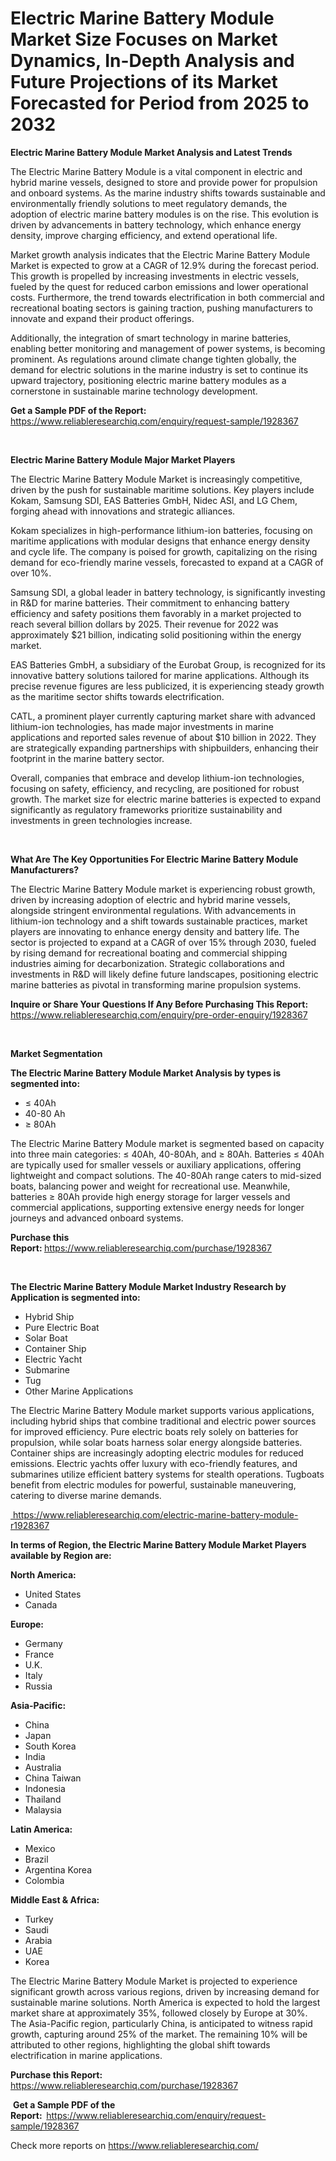 <p><h1>Electric Marine Battery Module Market Size Focuses on Market Dynamics, In-Depth Analysis and Future Projections of its Market Forecasted for Period from 2025 to 2032</h1></p><p><strong>Electric Marine Battery Module Market Analysis and Latest Trends</strong></p>
<p><p>The Electric Marine Battery Module is a vital component in electric and hybrid marine vessels, designed to store and provide power for propulsion and onboard systems. As the marine industry shifts towards sustainable and environmentally friendly solutions to meet regulatory demands, the adoption of electric marine battery modules is on the rise. This evolution is driven by advancements in battery technology, which enhance energy density, improve charging efficiency, and extend operational life.</p><p>Market growth analysis indicates that the Electric Marine Battery Module Market is expected to grow at a CAGR of 12.9% during the forecast period. This growth is propelled by increasing investments in electric vessels, fueled by the quest for reduced carbon emissions and lower operational costs. Furthermore, the trend towards electrification in both commercial and recreational boating sectors is gaining traction, pushing manufacturers to innovate and expand their product offerings.</p><p>Additionally, the integration of smart technology in marine batteries, enabling better monitoring and management of power systems, is becoming prominent. As regulations around climate change tighten globally, the demand for electric solutions in the marine industry is set to continue its upward trajectory, positioning electric marine battery modules as a cornerstone in sustainable marine technology development.</p></p>
<p><strong>Get a Sample PDF of the Report:&nbsp;</strong> <a href="https://www.reliableresearchiq.com/enquiry/request-sample/1928367?utm_campaign=1170&utm_medium=2&utm_source=Github&utm_content=ia&utm_term=15012025&utm_id=electric-marine-battery-module">https://www.reliableresearchiq.com/enquiry/request-sample/1928367</a></p>
<p>&nbsp;</p>
<p><strong>Electric Marine Battery Module Major Market Players</strong></p>
<p><p>The Electric Marine Battery Module Market is increasingly competitive, driven by the push for sustainable maritime solutions. Key players include Kokam, Samsung SDI, EAS Batteries GmbH, Nidec ASI, and LG Chem, forging ahead with innovations and strategic alliances.</p><p>Kokam specializes in high-performance lithium-ion batteries, focusing on maritime applications with modular designs that enhance energy density and cycle life. The company is poised for growth, capitalizing on the rising demand for eco-friendly marine vessels, forecasted to expand at a CAGR of over 10%.</p><p>Samsung SDI, a global leader in battery technology, is significantly investing in R&D for marine batteries. Their commitment to enhancing battery efficiency and safety positions them favorably in a market projected to reach several billion dollars by 2025. Their revenue for 2022 was approximately $21 billion, indicating solid positioning within the energy market.</p><p>EAS Batteries GmbH, a subsidiary of the Eurobat Group, is recognized for its innovative battery solutions tailored for marine applications. Although its precise revenue figures are less publicized, it is experiencing steady growth as the maritime sector shifts towards electrification.</p><p>CATL, a prominent player currently capturing market share with advanced lithium-ion technologies, has made major investments in marine applications and reported sales revenue of about $10 billion in 2022. They are strategically expanding partnerships with shipbuilders, enhancing their footprint in the marine battery sector.</p><p>Overall, companies that embrace and develop lithium-ion technologies, focusing on safety, efficiency, and recycling, are positioned for robust growth. The market size for electric marine batteries is expected to expand significantly as regulatory frameworks prioritize sustainability and investments in green technologies increase.</p></p>
<p>&nbsp;</p>
<p><strong>What Are The Key Opportunities For Electric Marine Battery Module Manufacturers?</strong></p>
<p><p>The Electric Marine Battery Module market is experiencing robust growth, driven by increasing adoption of electric and hybrid marine vessels, alongside stringent environmental regulations. With advancements in lithium-ion technology and a shift towards sustainable practices, market players are innovating to enhance energy density and battery life. The sector is projected to expand at a CAGR of over 15% through 2030, fueled by rising demand for recreational boating and commercial shipping industries aiming for decarbonization. Strategic collaborations and investments in R&D will likely define future landscapes, positioning electric marine batteries as pivotal in transforming marine propulsion systems.</p></p>
<p><strong>Inquire or Share Your Questions If Any Before Purchasing This Report:</strong> <a href="https://www.reliableresearchiq.com/enquiry/pre-order-enquiry/1928367?utm_campaign=1170&utm_medium=2&utm_source=Github&utm_content=ia&utm_term=15012025&utm_id=electric-marine-battery-module">https://www.reliableresearchiq.com/enquiry/pre-order-enquiry/1928367</a></p>
<p>&nbsp;</p>
<p><strong>Market Segmentation</strong></p>
<p><strong>The Electric Marine Battery Module Market Analysis by types is segmented into:</strong></p>
<p><ul><li>≤ 40Ah</li><li>40-80 Ah</li><li>≥ 80Ah</li></ul></p>
<p><p>The Electric Marine Battery Module market is segmented based on capacity into three main categories: ≤ 40Ah, 40-80Ah, and ≥ 80Ah. Batteries ≤ 40Ah are typically used for smaller vessels or auxiliary applications, offering lightweight and compact solutions. The 40-80Ah range caters to mid-sized boats, balancing power and weight for recreational use. Meanwhile, batteries ≥ 80Ah provide high energy storage for larger vessels and commercial applications, supporting extensive energy needs for longer journeys and advanced onboard systems.</p></p>
<p><strong>Purchase this Report:&nbsp;</strong><a href="https://www.reliableresearchiq.com/purchase/1928367?utm_campaign=1170&utm_medium=2&utm_source=Github&utm_content=ia&utm_term=15012025&utm_id=electric-marine-battery-module">https://www.reliableresearchiq.com/purchase/1928367</a></p>
<p>&nbsp;</p>
<p><strong>The Electric Marine Battery Module Market Industry Research by Application is segmented into:</strong></p>
<p><ul><li>Hybrid Ship</li><li>Pure Electric Boat</li><li>Solar Boat</li><li>Container Ship</li><li>Electric Yacht</li><li>Submarine</li><li>Tug</li><li>Other Marine Applications</li></ul></p>
<p><p>The Electric Marine Battery Module market supports various applications, including hybrid ships that combine traditional and electric power sources for improved efficiency. Pure electric boats rely solely on batteries for propulsion, while solar boats harness solar energy alongside batteries. Container ships are increasingly adopting electric modules for reduced emissions. Electric yachts offer luxury with eco-friendly features, and submarines utilize efficient battery systems for stealth operations. Tugboats benefit from electric modules for powerful, sustainable maneuvering, catering to diverse marine demands.</p></p>
<p><a href="https://www.reliableresearchiq.com/electric-marine-battery-module-r1928367?utm_campaign=1170&utm_medium=2&utm_source=Github&utm_content=ia&utm_term=15012025&utm_id=electric-marine-battery-module">&nbsp;https://www.reliableresearchiq.com/electric-marine-battery-module-r1928367</a></p>
<p><strong>In terms of Region, the Electric Marine Battery Module Market Players available by Region are:</strong></p>
<p>
    <p> <strong> North America: </strong>
        <ul>
            <li>United States</li>
            <li>Canada</li>
        </ul>
        </p> 
    <p> <strong> Europe: </strong>
        <ul>
            <li>Germany</li>
            <li>France</li>
            <li>U.K.</li>
            <li>Italy</li>
            <li>Russia</li>
        </ul>
        </p> 
    <p> <strong> Asia-Pacific: </strong>
        <ul>
            <li>China</li>
            <li>Japan</li>
            <li>South Korea</li>
            <li>India</li>
            <li>Australia</li>
            <li>China Taiwan</li>
            <li>Indonesia</li>
            <li>Thailand</li>
            <li>Malaysia</li>
        </ul>
        </p> 
    <p> <strong> Latin America: </strong>
        <ul>
            <li>Mexico</li>
            <li>Brazil</li>
            <li>Argentina Korea</li>
            <li>Colombia</li>
        </ul>
        </p> 
    <p> <strong> Middle East & Africa: </strong>
        <ul>
            <li>Turkey</li>
            <li>Saudi</li>
            <li>Arabia</li>
            <li>UAE</li>
            <li>Korea</li>
        </ul>
    </p>
    </p>
<p><p>The Electric Marine Battery Module Market is projected to experience significant growth across various regions, driven by increasing demand for sustainable marine solutions. North America is expected to hold the largest market share at approximately 35%, followed closely by Europe at 30%. The Asia-Pacific region, particularly China, is anticipated to witness rapid growth, capturing around 25% of the market. The remaining 10% will be attributed to other regions, highlighting the global shift towards electrification in marine applications.</p></p>
<p><strong>Purchase this Report: </strong><a href="https://www.reliableresearchiq.com/purchase/1928367?utm_campaign=1170&utm_medium=2&utm_source=Github&utm_content=ia&utm_term=15012025&utm_id=electric-marine-battery-module">https://www.reliableresearchiq.com/purchase/1928367</a></p>
<p>&nbsp;<strong>Get a Sample PDF of the Report:&nbsp;&nbsp;</strong><a href="https://www.reliableresearchiq.com/enquiry/request-sample/1928367?utm_campaign=1170&utm_medium=2&utm_source=Github&utm_content=ia&utm_term=15012025&utm_id=electric-marine-battery-module">https://www.reliableresearchiq.com/enquiry/request-sample/1928367</a></p>
<p><strong></strong></p>
<p>Check more reports on <a href="https://www.reliableresearchiq.com/?utm_campaign=1170&utm_medium=2&utm_source=Github&utm_content=ia&utm_term=15012025&utm_id=electric-marine-battery-module">https://www.reliableresearchiq.com/</a></p>